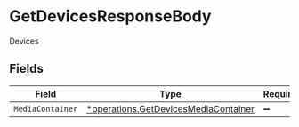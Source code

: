 # GetDevicesResponseBody

Devices


## Fields

| Field                                                                                       | Type                                                                                        | Required                                                                                    | Description                                                                                 |
| ------------------------------------------------------------------------------------------- | ------------------------------------------------------------------------------------------- | ------------------------------------------------------------------------------------------- | ------------------------------------------------------------------------------------------- |
| `MediaContainer`                                                                            | [*operations.GetDevicesMediaContainer](../../models/operations/getdevicesmediacontainer.md) | :heavy_minus_sign:                                                                          | N/A                                                                                         |